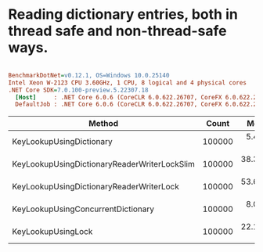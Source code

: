 # Reading dictionary entries, both in thread safe and non-thread-safe ways.

``` ini

BenchmarkDotNet=v0.12.1, OS=Windows 10.0.25140
Intel Xeon W-2123 CPU 3.60GHz, 1 CPU, 8 logical and 4 physical cores
.NET Core SDK=7.0.100-preview.5.22307.18
  [Host]     : .NET Core 6.0.6 (CoreCLR 6.0.622.26707, CoreFX 6.0.622.26707), X64 RyuJIT
  DefaultJob : .NET Core 6.0.6 (CoreCLR 6.0.622.26707, CoreFX 6.0.622.26707), X64 RyuJIT


```
|                                       Method |  Count |      Mean |     Error |    StdDev |    Median | Ratio | RatioSD |
|--------------------------------------------- |------- |----------:|----------:|----------:|----------:|------:|--------:|
|                     KeyLookupUsingDictionary | 100000 |  5.474 ns | 0.2608 ns | 0.7483 ns |  5.121 ns |  1.00 |    0.00 |
| KeyLookupUsingDictionaryReaderWriterLockSlim | 100000 | 38.311 ns | 1.2713 ns | 3.6476 ns | 37.797 ns |  7.11 |    1.12 |
|     KeyLookupUsingDictionaryReaderWriterLock | 100000 | 53.673 ns | 2.2354 ns | 6.3777 ns | 52.309 ns |  9.95 |    1.63 |
|           KeyLookupUsingConcurrentDictionary | 100000 |  8.041 ns | 0.4415 ns | 1.2524 ns |  7.710 ns |  1.48 |    0.23 |
|                           KeyLookupUsingLock | 100000 | 22.156 ns | 0.5937 ns | 1.6746 ns | 21.534 ns |  4.10 |    0.60 |
